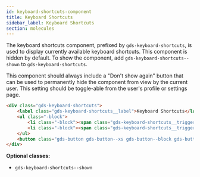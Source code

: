 ```yaml
---
id: keyboard-shortcuts-component
title: Keyboard Shortcuts
sidebar_label: Keyboard Shortcuts
section: molecules
---
```


The keyboard shortcuts component, prefixed by `gds-keyboard-shortcuts`, is used to display currently available keyboard shortcuts. This component is hidden by default. To show the component, add `gds-keyboard-shortcuts--shown` to `gds-keyboard-shortcuts`.

This component should always include a "Don't show again" button that can be used to permanently hide the component from view by the current user. This setting should be toggle-able from the user's profile or settings page.

```html
<div class="gds-keyboard-shortcuts">
    <label class="gds-keyboard-shortcuts__label">Keyboard Shortcuts</label>
    <ul class="-block">
        <li class="-block"><span class="gds-keyboard-shortcuts__trigger">a</span>Main Menu</li>
        <li class="-block"><span class="gds-keyboard-shortcuts__trigger">s</span>Search</li>
    </ul>
    <button class="gds-button gds-button--xs gds-button--block gds-button--primary -m-t-1">Got it, don't show again</button>
</div>
```

__Optional classes:__

- `gds-keyboard-shortcuts--shown`
